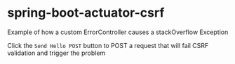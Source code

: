 spring-boot-actuator-csrf
=========================

Example of how a custom ErrorController causes a stackOverflow Exception

Click the `Send Hello POST` button to POST a request that will fail CSRF validation and trigger the problem
